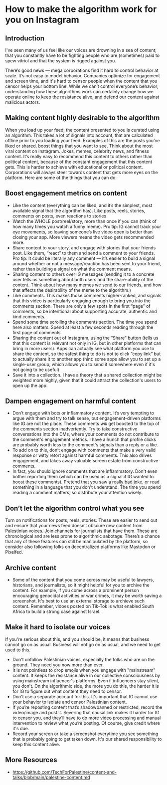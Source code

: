 # How to make the algorithm work for you on Instagram


## Introduction

I've seen many of us feel like our voices are drowning in a sea of content; that you constantly have to be fighting people who are (sometimes) paid to spew vitriol and that the system is rigged against you.

There’s good news — mega corporations find it hard to control behavior at scale. It’s not easy to model behavior. Companies optimize for engagement and screen time, and it's hard to censor people when the content that you censor helps your bottom line. While we can’t control everyone’s behavior, understanding how these algorithms work can certainly change how we operate online to keep the resistance alive, and defend our content against malicious actors.

## Making content highly desirable to the algorithm

When you load up your feed, the content presented to you is curated using an algorithm. This takes a lot of signals into account, that are calculated offline prior to you loading your feed. Examples of this are the posts you’ve liked or shared. boost things that you want to see. Think about the most viral content on Instagram. Jokes, memes, celebrity news, and fitness content. It’s really easy to recommend this content to others rather than political content, because of the constant engagement that this content gets. This is harder to achieve with educational or political content. Corporations will always steer towards content that gets more eyes on the platform. Here are some of the things that you can do:

## Boost engagement metrics on content
- Like the content (everything can be liked, and it’s the simplest, most available signal that the algorithm has). Like posts, reels, stories, comments on posts, even reactions to stories
- Watch the WHOLE post/reel/story, more than once if you can (think of how many times you watch a funny meme). Pro tip: IG cannot track your eye movements, so leaving someone’s live video open is better than closing your app. More viewers means the video gets recommended more.
- Share content to your story, and engage with stories that your friends post. Like them, “react” to them and send a comment to your friends. Pro tip: It could be literally any comment — it’s easier to build a signal around whether or not a message/reaction has been sent to your friend, rather than building a signal on what the comment means.
- Sharing content to others over IG messages (sending it to a concrete user tells us something about both users and the share-ability of the content. Think about how many memes we send to our friends, and how that affects the desirability of the meme to the algorithm.)
- Like comments. This makes those comments higher-ranked, and signals that this video is particularly engaging enough to bring you into the comments section.  There are only a few spots in the first “page” of comments, so be intentional about supporting accurate, authentic and kind comments.
- Spend some time scrolling the comments section. The time you spend here also matters. Spend at least a few seconds reading through the first page of comments.
- Sharing the content out of Instagram, using the “Share” button (tells us that this content is relevant not only in IG, but in other platforms that can bring in more users). Apps can actually see what platform you use to share the content, so the safest thing to do is not to click “copy link” but to actually share it to another app (hint: some apps allow you to set up a single-user group, which allows you to send it somewhere even if it's not going to be useful)
- Save it into a collection. I have a theory that a shared collection might be weighted more highly, given that it could attract the collection's users to open up the app.

## Dampen engagement on harmful content
- Don’t engage with bots or inflammatory content. It’s very tempting to argue with them and try to talk sense, but engagement-driven platforms like IG are not the place. These comments _will_ get boosted to the top of the comments section inadvertently. Try to take constructive conversations into the DMs, where your comments do not contribute to the comment's engagement metrics. I have a hunch that profile clicks are probably worth less to the comment's signals than a reply or a like.
- To add on to this, don’t engage with comments that make a very valid response or witty retort against harmful comments. This also drives engagement, and takes away valuable screen estate from constructive comments.
- In fact, you should ignore comments that are inflammatory. Don't even bother reporting them (which can be used as a signal if IG wanted to boost these comments). Pretend that you saw a really bad joke, or read something in a language that you don't understand. The time you spend reading a comment matters, so distribute your attention wisely.

## Don’t let the algorithm control what you see
Turn on notifications for posts, reels, stories. These are easier to send out and ensure that your news feed doesn’t obscure new content from Palestinian voices.
Join channels for journalists that have them. These are chronological and are less prone to algorithmic sabotage.
There’s a chance that any of these features can still be manipulated by the platform, so consider also following folks on decentralized platforms like Mastodon or Pixelfed.

## Archive content
- Some of the content that you come across may be useful to lawyers, historians, and journalists, so it might helpful for you to archive the content. For example, if you come across a prominent person encouraging genocidal activities or war crimes, it may be worth saving a screenshot.  It's best to use an external storage to archieve such content. Remember, vidoes posted on Tik-Tok is what enabled South Africa to build a strong case against Israel. 

## Make it hard to isolate our voices
If you're serious about this, and you should be, it means that business cannot go on as usual.
Business will not go on as usual, and we need to get used to this.

- Don't unfollow Palestinian voices, especially the folks who are on the ground. They need you now more than ever.
- It is not pointless to drop emojis when you engage with "mainstream" content. It keeps the resistance alive in our collective consciousness by using mainstream influencer's platforms. Even if influencers stay silent, you don't. On the algorithmic side, the more you do this, the harder it is for IG to figure out what content they need to censor.
- Don't use a separate account for this. It's important that IG cannot use your behavior to isolate and censor Palestinian content.
- If you’re reposting content that’s shadowbanned or restricted, record the video/image and post it. Severing that causal link makes it harder for IG to censor you, and they’ll have to do more video processing and manual intervention to review what you’re posting. Of course, give credit where it's due.
- Record your screen or take a screenshot everytime you see something that is probably going to get taken down. It's our shared responsibility to keep this content alive.

## More Resources 
- https://github.com/TechForPalestine/content-and-talks/blob/main/palestine-content.md
